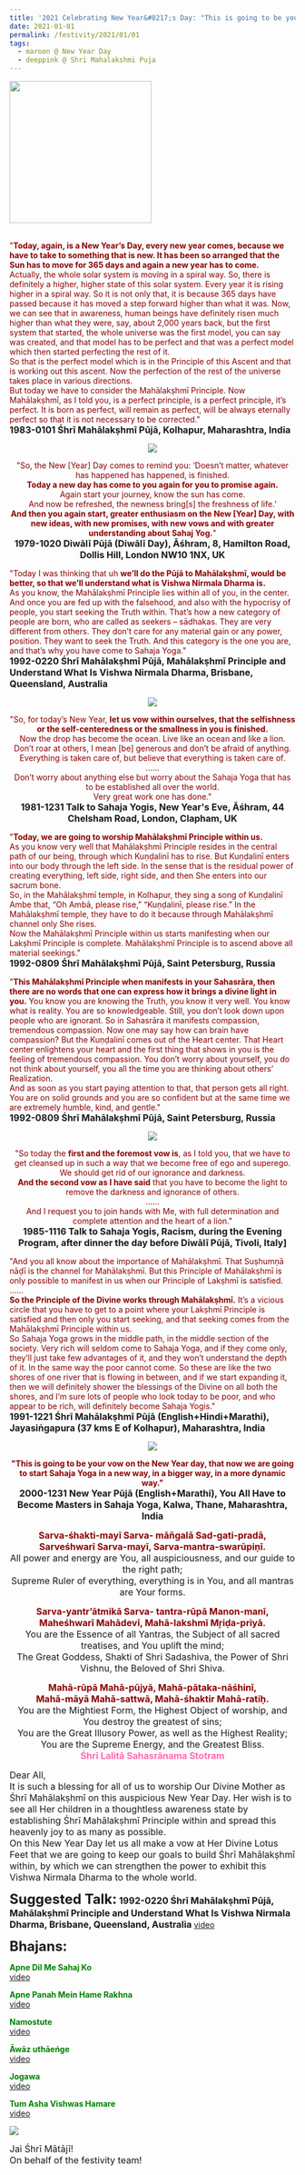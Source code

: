 ```yaml
---
title: '2021 Celebrating New Year&#8217;s Day: "This is going to be your vow on the New Year day, that now we are going to start Sahaja Yoga in a new way, in a bigger way, in a more dynamic way." '
date: 2021-01-01
permalink: /festivity/2021/01/01
tags:
  - maroon @ New Year Day
  - deeppink @ Shri Mahalakshmi Puja
---
```


<div style="text-align: left"><img src="/images/image1.png" width="250" /></div><br>

<p>
<font color="DarkRed">"<b>Today, again, is a New Year’s Day, every new year comes, because we have to take to something that is new. It has been so arranged that the Sun has to move for 365 days and again a new year has to come.</b><br>
Actually, the whole solar system is moving in a spiral way. So, there is definitely a higher, higher state of this solar system. Every year it is rising higher in a spiral way. So it is not only that, it is because 365 days have passed because it has moved a step forward higher than what it was. Now, we can see that in awareness, human beings have definitely risen much higher than what they were, say, about 2,000 years back, but the first system that started, the whole universe was the first model, you can say was created, and that model has to be perfect and that was a perfect model which then started perfecting the rest of it.<br>
So that is the perfect model which is in the Principle of this Ascent and that is working out this ascent. Now the perfection of the rest of the universe takes place in various directions.<br>
But today we have to consider the Mahālakṣhmī Principle. Now Mahālakṣhmī, as I told you, is a perfect principle, is a perfect principle, it’s perfect. It is born as perfect, will remain as perfect, will be always eternally perfect so that it is not necessary to be corrected."</font><br>
<font size="+0"><b>1983-0101 Śhrī Mahālakṣhmī Pūjā, Kolhapur, Maharashtra, India</b></font>
</p>

<div style="text-align: center"><img src="/images/image605.png" /></div>

<p style="text-align:center;">
<font color="DarkRed">"So, the New [Year] Day comes to remind you: ‘Doesn’t matter, whatever has happened has happened, is finished.<br>
<b>Today a new day has come to you again for you to promise again.</b><br>
Again start your journey, know the sun has come.<br> 
And now be refreshed, the newness bring[s] the freshness of life.’<br>
<b>And then you again start, greater enthusiasm on the New [Year] Day, 
with new ideas, with new promises, with new vows and with greater understanding about Sahaj Yog.</b>"</font><br>
<font size="+0"><b>1979-1020 Diwālī Pūjā (Diwālī Day), Āśhram, 8, Hamilton Road, Dollis Hill, London NW10 1NX, UK</b></font>
</p>

<p>
<font color="DarkRed">"Today I was thinking that uh <b>we’ll do the Pūjā to Mahālakṣhmī, would be better, so that we’ll understand what is Vishwa Nirmala Dharma is.</b><br>
As you know, the Mahālakṣhmī Principle lies within all of you, in the center. And once you are fed up with the falsehood, and also with the hypocrisy of people, you start seeking the Truth within. That’s how a new category of people are born, who are called as seekers – sādhakas. They are very different from others. They don’t care for any material gain or any power, position. They want to seek the Truth. And this category is the one you are, and that’s why you have come to Sahaja Yoga."</font><br>
<font size="+0"><b>1992-0220 Śhrī Mahālakṣhmī Pūjā, Mahālakṣhmī Principle and Understand What Is Vishwa Nirmala Dharma, Brisbane, Queensland, Australia</b></font>
</p>

<div style="text-align: center"><img src="/images/image606.png" /></div>

<p style="text-align:center;">
<font color="DarkRed">"So, for today’s New Year, <b>let us vow within ourselves, that the selfishness or the self-centeredness or the smallness in you is finished.</b><br>
Now the drop has become the ocean. Live like an ocean and like a lion.<br>
Don’t roar at others, I mean [be] generous and don’t be afraid of anything.<br>
Everything is taken care of, but believe that everything is taken care of.<br>
......<br>
Don’t worry about anything else but worry about the Sahaja Yoga that has to be established all over the world.<br>
Very great work one has done."</font><br>
<font size="+0"><b>1981-1231 Talk to Sahaja Yogis, New Year's Eve, Āśhram, 44 Chelsham Road, London, Clapham, UK</b></font>
</p>

<p>
<font color="DarkRed">"<b>Today, we are going to worship Mahālakṣhmī Principle within us.</b><br>
As you know very well that Mahālakṣhmī Principle resides in the central path of our being, through which Kuṇḍalinī has to rise. But Kuṇḍalinī enters into our body through the left side. In the sense that is the residual power of creating everything, left side, right side, and then She enters into our sacrum bone.<br>
So, in the Mahālakṣhmī temple, in Kolhapur, they sing a song of Kuṇḍalinī Ambe that, “Oh Ambā, please rise,” “Kuṇḍalinī, please rise.” In the Mahālakṣhmī temple, they have to do it because through Mahālakṣhmī channel only She rises.<br>
Now the Mahālakṣhmī Principle within us starts manifesting when our Lakṣhmī Principle is complete. Mahālakṣhmī Principle is to ascend above all material seekings."</font><br>
<font size="+0"><b>1992-0809 Śhrī Mahālakṣhmī Pūjā, Saint Petersburg, Russia</b></font>
</p>

<p>
<font color="DarkRed">"<b>This Mahālakṣhmī Principle when manifests in your Sahasrāra, then there are no words that one can express how it brings a divine light in you.</b> You know you are knowing the Truth, you know it very well. You know what is reality. You are so knowledgeable. Still, you don’t look down upon people who are ignorant. So in Sahasrāra it manifests compassion, tremendous compassion. Now one may say how can brain have compassion? But the Kuṇḍalinī comes out of the Heart center. That Heart center enlightens your heart and the first thing that shows in you is the feeling of tremendous compassion. You don’t worry about yourself, you do not think about yourself, you all the time you are thinking about others’ Realization.<br>
And as soon as you start paying attention to that, that person gets all right. You are on solid grounds and you are so confident but at the same time we are extremely humble, kind, and gentle."</font><br>
<font size="+0"><b>1992-0809 Śhrī Mahālakṣhmī Pūjā, Saint Petersburg, Russia</b></font>
</p>

<div style="text-align: center"><img src="https://pub-1e517d8c73a64c9c82977d676b1fff72.r2.dev/image607.png" /></div>

<p style="text-align:center;">
<font color="DarkRed">"So today the <b>first and the foremost vow is</b>, as I told you, that we have to get cleansed up in such a way that we become free of ego and superego. 
We should get rid of our ignorance and darkness.<br>
<b>And the second vow as I have said</b> that you have to become the light to remove the darkness and ignorance of others.<br> 
......<br>
And I request you to join hands with Me, with full determination and complete attention and the heart of a lion."</font><br>
<font size="+0"><b>1985-1116 Talk to Sahaja Yogis, Racism, during the Evening Program, after dinner the day before Diwālī Pūjā, Tivoli, Italy]</b></font>
</p>

<p>
<font color="DarkRed">"And you all know about the importance of Mahālakṣhmī. That Suṣhumṇā nāḍī is the channel for Mahālakṣhmī. But this Principle of Mahālakṣhmī is only possible to manifest in us when our Principle of Lakṣhmī is satisfied.<br>
......<br>
<b>So the Principle of the Divine works through Mahālakṣhmī.</b> It’s a vicious circle that you have to get to a point where your Lakṣhmī Principle is satisfied and then only you start seeking, and that seeking comes from the Mahālakṣhmī Principle within us.<br>
So Sahaja Yoga grows in the middle path, in the middle section of the society. Very rich will seldom come to Sahaja Yoga, and if they come only, they’ll just take few advantages of it, and they won’t understand the depth of it. In the same way the poor cannot come. So these are like the two shores of one river that is flowing in between, and if we start expanding it, then we will definitely shower the blessings of the Divine on all both the shores, and I’m sure lots of people who look today to be poor, and who appear to be rich, will definitely become Sahaja Yogis."</font><br>
<font size="+0"><b>1991-1221 Śhrī Mahālakṣhmī Pūjā (English+Hindi+Marathi), Jayasiṅgapura (37 kms E of Kolhapur), Maharashtra, India</b></font>
</p>

<div style="text-align: center"><img src="/images/image608.png" /></div>

<p style="text-align:center;">
<font color="DarkRed"><b>"This is going to be your vow on the New Year day, that now we are going to start Sahaja Yoga in a new way, in a bigger way, in a more dynamic way."</b></font><br>
<font size="+0"><b>2000-1231 New Year Pūjā (English+Marathi), You All Have to Become Masters in Sahaja Yoga, Kalwa, Thane, Maharashtra, India</b></font>
</p>

<p style="text-align:center;">
<font color="DarkRed"><font size="+0"><b>Sarva-śhakti-mayī Sarva- māñgalā Sad-gati-pradā,<br>
Sarveśhwarī Sarva-mayī, Sarva-mantra-swarūpiṇī.</b></font></font><br>
<font size="+0">All power and energy are You, all auspiciousness, and our guide to the right path;<br>
Supreme Ruler of everything, everything is in You, and all mantras are Your forms.</font>
</p>

<p style="text-align:center;">
<font color="DarkRed"><font size="+0"><b>Sarva-yantr’ātmikā Sarva- tantra-rūpā Manon-manī,<br>
Maheśhwarī Mahādevī, Mahā-lakshmī Mŗiḍa-priyā.   </b></font></font><br>
<font size="+0">You are the Essence of all Yantras, the Subject of all sacred treatises, and You uplift the mind;<br> 
The Great Goddess, Shakti of Shri Sadashiva, the Power of Shri Vishnu, the Beloved of Shri Shiva.</font>
</p>

<p style="text-align:center;">
<font color="DarkRed"><font size="+0"><b>Mahā-rūpā Mahā-pūjyā, Mahā-pātaka-nāśhinī,<br>
Mahā-māyā Mahā-sattwā, Mahā-śhaktir Mahā-ratiḥ.</b></font></font><br>
<font size="+0">You are the Mightiest Form, the Highest Object of worship, and You destroy the greatest of sins;<br>
You are the Great Illusory Power, as well as the Highest Reality;<br>
You are the Supreme Energy, and the Greatest Bliss.</font><br>
<font color="HotPink"><font size="+0"><b>Śhrī Lalitā Sahasrānama Stotram</b></font></font>
</p>

<p>
<font size="+0">Dear All,<br>
It is such a blessing for all of us to worship Our Divine Mother as Śhrī Mahālakṣhmī on this auspicious New Year Day. Her wish is to see all Her children in a thoughtless awareness state by establishing Śhrī Mahālakṣhmī Principle within and spread this heavenly joy to as many as possible.<br>
On this New Year Day let us all make a vow at Her Divine Lotus Feet that we are going to keep our goals to build Śhrī Mahālakṣhmī within, by which we can strengthen the power to exhibit this Vishwa Nirmala Dharma to the whole world.</font><br>
</p>	

<font size="+2"><b>Suggested Talk:</b></font> 
<font size="+0"><b>1992-0220 Śhrī Mahālakṣhmī Pūjā, Mahālakṣhmī Principle and Understand What Is Vishwa Nirmala Dharma, Brisbane, Queensland, Australia</b></font>
<a href="https://www.youtube.com/watch?v=OR9mMD1RYS0&feature=emb_logo&ab_channel=TeachingsofH.H.ShriMatajiNirmalaDevi"> video</a><br>

<font size="+2"><b>Bhajans:</b></font>

<p>
<font color="green"><b>Apne Dil Me Sahaj Ko</b></font><br>
<a href="https://youtu.be/l3ysT319i-Y">video</a>
</p>

<p>
<font color="green"><b>Apne Panah Mein Hame Rakhna</b></font><br>
<a href="https://youtu.be/1zzMwHijwI0">video</a>
</p>
 
<p>
<font color="green"><b>Namostute</b></font><br>
<a href="https://youtu.be/30F02gXLuGw">video</a> 
</p>

<p>
<font color="green"><b>Āwāz uthāeńge</b></font><br>
<a href="https://www.youtube.com/watch?v=Ttp3KyI2rew&ab_channel=108Victoria">video</a> 
</p>

<p>
<font color="green"><b>Jogawa</b></font><br>
<a href="https://www.youtube.com/watch?v=FYbd_oXbyGs&ab_channel=SahajaYoga">video</a> 
</p>

<p>
<font color="green"><b>Tum Asha Vishwas Hamare</b></font><br>
<a href="https://www.youtube.com/watch?v=CCWev7vvF0s&ab_channel=SahajaYoga">video</a> 
</p>

<div style="text-align: left"><img src="/images/image609.png" /></div>

<p>
<font size="+0">Jai Śhrī Mātājī!<br>
On behalf of the festivity team!</font>
</p>